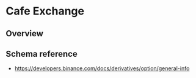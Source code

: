 # Cafe Exchange

## Overview

## Schema reference
- https://developers.binance.com/docs/derivatives/option/general-info

